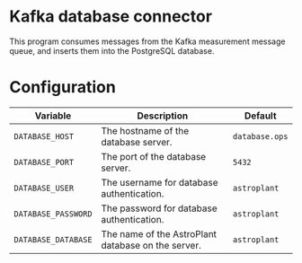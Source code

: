 # Kafka database connector
This program consumes messages from the Kafka measurement message queue,
and inserts them into the PostgreSQL database.

# Configuration
| Variable | Description | Default |
|-|-|-|
| `DATABASE_HOST` | The hostname of the database server. | `database.ops` |
| `DATABASE_PORT` | The port of the database server. | `5432` |
| `DATABASE_USER` | The username for database authentication. | `astroplant` |
| `DATABASE_PASSWORD` | The password for database authentication. | `astroplant` |
| `DATABASE_DATABASE` | The name of the AstroPlant database on the server. | `astroplant` |
